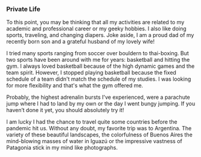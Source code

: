 ### Private Life
To this point, you may be thinking that all my activities are related to my academic and professional career or my geeky hobbies. I also like doing sports, traveling, and changing diapers. 
Joke aside, I am a proud dad of my recently born son and a grateful husband of my lovely wife! 

I tried many sports ranging from soccer over bouldern to thai-boxing. But two sports have been around with me for years: basketball and hitting the gym. I always loved basketball because of the high dynamic games and the team spirit. 
However, I stopped playing basketball because the fixed schedule of a team didn't match the schedule of my studies. I was looking for more flexibility and that's what the gym offered me.

Probably, the highest adrenalin bursts I've experienced, were a parachute jump where I had to land by my own or the day I went bungy jumping. If you haven’t done it yet, you should absolutely try it! 

I am lucky I had the chance to travel quite some countries before the pandemic hit us. Without any doubt, my favorite trip was to Argentina. The variety of these beautiful landscapes, the colorfulness of Buenos Aires
the mind-blowing masses of water in Iguazú or the impressive vastness of Patagonia stick in my mind like photographs.

